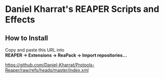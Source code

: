 # Daniel Kharrat's REAPER Scripts and Effects

## How to Install

Copy and paste this URL into  
**REAPER → Extensions → ReaPack → Import repositories…**


https://github.com/Daniel-Kharrat/Protools-Reaper/raw/refs/heads/master/index.xml
